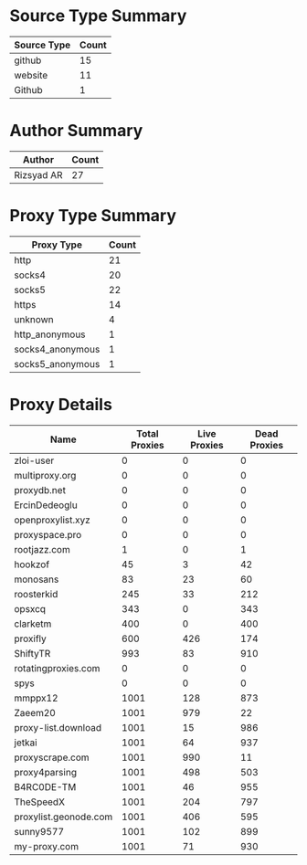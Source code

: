 # Source Type Summary

| Source Type | Count |
|-------------|-------|
| github | 15 |
| website | 11 |
| Github | 1 |


# Author Summary

| Author | Count |
|--------|-------|
| Rizsyad AR | 27 |


# Proxy Type Summary

| Proxy Type | Count |
|------------|-------|
| http | 21 |
| socks4 | 20 |
| socks5 | 22 |
| https | 14 |
| unknown | 4 |
| http_anonymous | 1 |
| socks4_anonymous | 1 |
| socks5_anonymous | 1 |


# Proxy Details

| Name | Total Proxies | Live Proxies | Dead Proxies |
|------|---------------|--------------|---------------|
| zloi-user | 0 | 0 | 0 |
| multiproxy.org | 0 | 0 | 0 |
| proxydb.net | 0 | 0 | 0 |
| ErcinDedeoglu | 0 | 0 | 0 |
| openproxylist.xyz | 0 | 0 | 0 |
| proxyspace.pro | 0 | 0 | 0 |
| rootjazz.com | 1 | 0 | 1 |
| hookzof | 45 | 3 | 42 |
| monosans | 83 | 23 | 60 |
| roosterkid | 245 | 33 | 212 |
| opsxcq | 343 | 0 | 343 |
| clarketm | 400 | 0 | 400 |
| proxifly | 600 | 426 | 174 |
| ShiftyTR | 993 | 83 | 910 |
| rotatingproxies.com | 0 | 0 | 0 |
| spys | 0 | 0 | 0 |
| mmppx12 | 1001 | 128 | 873 |
| Zaeem20 | 1001 | 979 | 22 |
| proxy-list.download | 1001 | 15 | 986 |
| jetkai | 1001 | 64 | 937 |
| proxyscrape.com | 1001 | 990 | 11 |
| proxy4parsing | 1001 | 498 | 503 |
| B4RC0DE-TM | 1001 | 46 | 955 |
| TheSpeedX | 1001 | 204 | 797 |
| proxylist.geonode.com | 1001 | 406 | 595 |
| sunny9577 | 1001 | 102 | 899 |
| my-proxy.com | 1001 | 71 | 930 |
